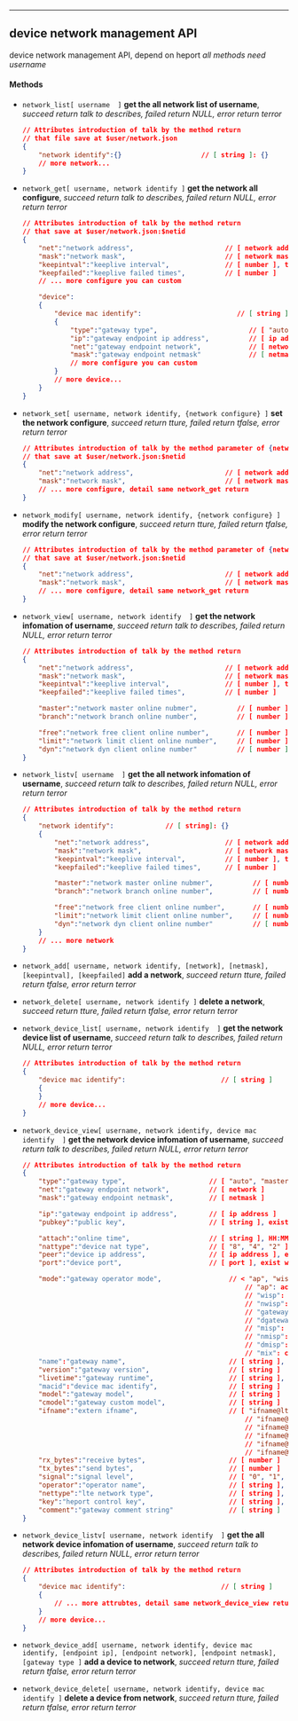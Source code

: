 
***
## device network management API
device network management API, depend on heport
*all methods need username*

#### **Methods**

+ `network_list[ username  ]` **get the all network list of username**, *succeed return talk to describes, failed return NULL, error return terror*
    ```json
    // Attributes introduction of talk by the method return  
    // that file save at $user/network.json
    {
        "network identify":{}                    // [ string ]: {}
        // more network...
    }
    ```

+ `network_get[ username, network identify ]` **get the network all configure**, *succeed return talk to describes, failed return NULL, error return terror*
    ```json
    // Attributes introduction of talk by the method return
    // that save at $user/network.json:$netid
    {
        "net":"network address",                       // [ network address ]
        "mask":"network mask",                         // [ network mask  ]
        "keepintval":"keeplive interval",              // [ number ], the unit is second
        "keepfailed":"keeplive failed times",          // [ number ]
        // ... more configure you can custom

        "device":
        {
            "device mac identify":                        // [ string ]  
            {
                "type":"gateway type",                       // [ "auto", "master", "branch" ], default is "auto"
                "ip":"gateway endpoint ip address",          // [ ip address ]
                "net":"gateway endpoint network",            // [ network ]
                "mask":"gateway endpoint netmask"            // [ netmask ]
                // more configure you can custom
            }
            // more device...
        }
    }
    ```

+ `network_set[ username, network identify, {network configure} ]` **set the network configure**, *succeed return tture, failed return tfalse, error return terror*
    ```json
    // Attributes introduction of talk by the method parameter of {network configure}
    // that save at $user/network.json:$netid
    {
        "net":"network address",                       // [ network address ]
        "mask":"network mask",                         // [ network mask  ]
        // ... more configure, detail same network_get return
    }
    ```

+ `network_modify[ username, network identify, {network configure} ]` **modify the network configure**, *succeed return tture, failed return tfalse, error return terror*
    ```json
    // Attributes introduction of talk by the method parameter of {network configure}
    // that save at $user/network.json:$netid
    {
        "net":"network address",                       // [ network address ]
        "mask":"network mask",                         // [ network mask  ]
        // ... more configure, detail same network_get return
    }
    ```



+ `network_view[ username, network identify  ]` **get the network infomation of username**, *succeed return talk to describes, failed return NULL, error return terror*
    ```json
    // Attributes introduction of talk by the method return  
    {
        "net":"network address",                       // [ network address ]
        "mask":"network mask",                         // [ network mask  ]
        "keepintval":"keeplive interval",              // [ number ], the unit is second
        "keepfailed":"keeplive failed times",          // [ number ]

        "master":"network master online nubmer",          // [ number ]
        "branch":"network branch online number",          // [ number ]

        "free":"network free client online number",       // [ number ]
        "limit":"network limit client online number",     // [ number ]
        "dyn":"network dyn client online number"          // [ number ]
    }
    ```

+ `network_listv[ username  ]` **get the all network infomation of username**, *succeed return talk to describes, failed return NULL, error return terror*
    ```json
    // Attributes introduction of talk by the method return  
    {
        "network identify":             // [ string]: {}
        {
            "net":"network address",                   // [ network address ]
            "mask":"network mask",                     // [ network mask  ]
            "keepintval":"keeplive interval",          // [ number ], the unit is second
            "keepfailed":"keeplive failed times",      // [ number ]

            "master":"network master online nubmer",          // [ number ]
            "branch":"network branch online number",          // [ number ]

            "free":"network free client online number",       // [ number ]
            "limit":"network limit client online number",     // [ number ]
            "dyn":"network dyn client online number"          // [ number ]
        }
        // ... more network
    }
    ```

+ `network_add[ username, network identify, [network], [netmask], [keepintval], [keepfailed]` **add a network**, *succeed return tture, failed return tfalse, error return terror*

+ `network_delete[ username, network identify ]` **delete a network**, *succeed return tture, failed return tfalse, error return terror*



+ `network_device_list[ username, network identify  ]` **get the network device list of username**, *succeed return talk to describes, failed return NULL, error return terror*
    ```json
    // Attributes introduction of talk by the method return  
    {
        "device mac identify":                        // [ string ]  
        {
        }
        // more device...
    }
    ```

+ `network_device_view[ username, network identify, device mac identify  ]` **get the network device infomation of username**, *succeed return talk to describes, failed return NULL, error return terror*
    ```json
    // Attributes introduction of talk by the method return  
    {
        "type":"gateway type",                     // [ "auto", "master", "branch" ], default is "auto"
        "net":"gateway endpoint network",          // [ network ]
        "mask":"gateway endpoint netmask",         // [ netmask ]

        "ip":"gateway endpoint ip address",        // [ ip address ]
        "pubkey":"public key",                     // [ string ], exist when device attach

        "attach":"online time",                    // [ string ], HH:MM:SS:DAY, exist when device attach
        "nattype":"device nat type",               // [ "8", "4", "2" ], exist when device attach
        "peer":"device ip address",                // [ ip address ], exist when device attach
        "port":"device port",                      // [ port ], exist when device attach

        "mode":"gateway operator mode",                 // < "ap", "wisp", "nwisp", "gateway", "dgateway", "misp", "nmisp", "dmisp", "mix" >
                                                            // "ap": access point
                                                            // "wisp": 2.4G Wireless Internet Service Provider connection
                                                            // "nwisp": 5.8G Wireless Internet Service Provider connection( need the board support 5.8G wirless baseband)
                                                            // "gateway": wire WAN gateway
                                                            // "dgateway": Dual wire WAN gateway
                                                            // "misp": LTE Mobile Internet Service Provider connection( need the board support LTE baseband)
                                                            // "nmisp": Next Mobile(NR/LTE) Internet Service Provider connection( need the board support NR/LTE baseband)
                                                            // "dmisp": Dual Mobile(LTE/NR) Internet Service Provider connection( need the board support two LTE/NR baseband)
                                                            // "mix": custom mix connection from multiple internet connection
        "name":"gateway name",                          // [ string ], The name cannot contain spaces
        "version":"gateway version",                    // [ string ]
        "livetime":"gateway runtime",                   // [ string ], HH:MM:SS:Day
        "macid":"device mac identify",                  // [ string ]
        "model":"gateway model",                        // [ string ]
        "cmodel":"gateway custom model",                // [ string ]
        "ifname":"extern ifname",                       // [ "ifname@lte", "ifname@lte2", "ifname@wan", "ifname@wisp", "ifname@wisp2", "ifname@lan" ]
                                                            // "ifname@lte" for LTE
                                                            // "ifname@lte2" for LTE2 or LTE/NR
                                                            // "ifname@wan" for WAN
                                                            // "ifname@wisp" for 2.4G WISP
                                                            // "ifname@wisp2" for 5.8G WISP
        "rx_bytes":"receive bytes",                     // [ number ]
        "tx_bytes":"send bytes",                        // [ number ]
        "signal":"signal level",                        // [ "0", "1", "2", "3", "4" ], exist when "ifname" be "ifname@lte" or "ifname@lte2" or "ifname@wisp" or "ifname@wisp2"
        "operator":"operator name",                     // [ string ], exist when "ifname" be "ifname@lte" or "ifname@lte2" or "ifname@wisp" or "ifname@wisp2"
        "nettype":"lte network type",                   // [ string ], exist when "ifname" be "ifname@lte" or "ifname@lte2"
        "key":"heport control key",                     // [ string ], exist when online on heport
        "comment":"gateway comment string"              // [ string ]
    }
    ```

+ `network_device_listv[ username, network identify  ]` **get the all network device infomation of username**, *succeed return talk to describes, failed return NULL, error return terror*
    ```json
    // Attributes introduction of talk by the method return  
    {
        "device mac identify":                        // [ string ]  
        {
            // ... more attrubtes, detail same network_device_view return
        }
        // more device...
    }
    ```

+ `network_device_add[ username, network identify, device mac identify, [endpoint ip], [endpoint network], [endpoint netmask], [gateway type ]` **add a device to network**, *succeed return tture, failed return tfalse, error return terror*

+ `network_device_delete[ username, network identify, device mac identify ]` **delete a device from network**, *succeed return tture, failed return tfalse, error return terror*

